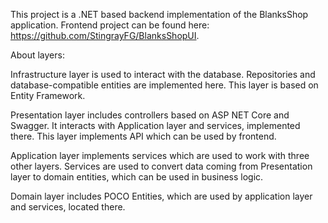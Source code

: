 This project is a .NET based backend implementation of the BlanksShop application. Frontend project can be found here: https://github.com/StingrayFG/BlanksShopUI.

About layers:

Infrastructure layer is used to interact with the database. Repositories and database-compatible entities are implemented here. This layer is based on Entity Framework.

Presentation layer includes controllers based on ASP NET Core and Swagger. It interacts with Application layer and services, implemented there. This layer implements API which can be used by frontend.

Application layer implements services which are used to work with three other layers. Services are used to convert data coming from Presentation layer to domain entities, which can be used in business logic.

Domain layer includes POCO Entities, which are used by application layer and services, located there.
